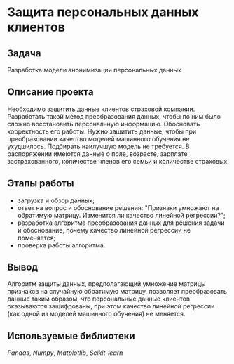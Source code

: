# Защита персональных данных клиентов
## Задача
Разработка модели анонимизации персональных данных
## Описание проекта
Необходимо защитить данные клиентов страховой компании. Разработать такой метод преобразования данных, чтобы по ним было сложно восстановить персональную информацию. Обосновать корректность его работы. Нужно защитить данные, чтобы при преобразовании качество моделей машинного обучения не ухудшилось. Подбирать наилучшую модель не требуется. В распоряжении имеются данные о поле, возрасте, зарплате застрахованного, количестве членов его семьи и количестве страховых 
## Этапы работы
* загрузка и обзор данных;
* ответ на вопрос и обоснование решения: "Признаки умножают на обратимую матрицу. Изменится ли качество линейной регрессии?";
* разработка алгоритма преобразования данных для решения задачи и обоснование, почему качество линейной регрессии не поменяется;
* проверка работы алгоритма.
## Вывод
Алгоритм защиты  данных, предполагающий умножение матрицы признаков на случайную обратимую матрицу, позволяет преобразовать данные таким образом, что персональные данные клиентов оказываются зашифрованы, при этом качество линейной регрессии (как одной из моделей машинного обучения) не меняется.
## Используемые библиотеки
*Pandas*, *Numpy*, *Matplotlib*, *Scikit-learn*

